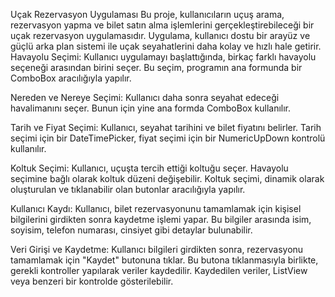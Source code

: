 Uçak Rezervasyon Uygulaması
Bu proje, kullanıcıların uçuş arama, rezervasyon yapma ve bilet satın alma işlemlerini gerçekleştirebileceği bir uçak rezervasyon uygulamasıdır. Uygulama, kullanıcı dostu bir arayüz ve güçlü arka plan sistemi ile uçak seyahatlerini daha kolay ve hızlı hale getirir.
Havayolu Seçimi: Kullanıcı uygulamayı başlattığında, birkaç farklı havayolu seçeneği arasından birini seçer. Bu seçim, programın ana formunda bir ComboBox aracılığıyla yapılır.

Nereden ve Nereye Seçimi: Kullanıcı daha sonra seyahat edeceği havalimanını seçer. Bunun için yine ana formda ComboBox kullanılır.

Tarih ve Fiyat Seçimi: Kullanıcı, seyahat tarihini ve bilet fiyatını belirler. Tarih seçimi için bir DateTimePicker, fiyat seçimi için bir NumericUpDown kontrolü kullanılır.

Koltuk Seçimi: Kullanıcı, uçuşta tercih ettiği koltuğu seçer. Havayolu seçimine bağlı olarak koltuk düzeni değişebilir. Koltuk seçimi, dinamik olarak oluşturulan ve tıklanabilir olan butonlar aracılığıyla yapılır.

Kullanıcı Kaydı: Kullanıcı, bilet rezervasyonunu tamamlamak için kişisel bilgilerini girdikten sonra kaydetme işlemi yapar. Bu bilgiler arasında isim, soyisim, telefon numarası, cinsiyet gibi detaylar bulunabilir.

Veri Girişi ve Kaydetme: Kullanıcı bilgileri girdikten sonra, rezervasyonu tamamlamak için "Kaydet" butonuna tıklar. Bu butona tıklanmasıyla birlikte, gerekli kontroller yapılarak veriler kaydedilir. Kaydedilen veriler, ListView veya benzeri bir kontrolde gösterilebilir.

